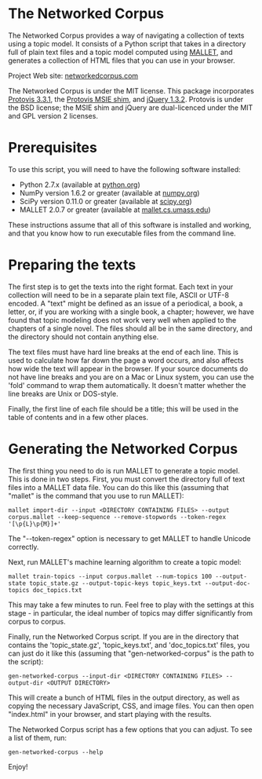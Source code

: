 The Networked Corpus
===============

The Networked Corpus provides a way of navigating a collection of texts using a topic model.  It consists of a Python script that takes in a directory full of plain text files and a topic model computed using [MALLET](mallet.cs.umass.edu), and generates a collection of HTML files that you can use in your browser.

Project Web site: [networkedcorpus.com](http://networkedcorpus.com)

The Networked Corpus is under the MIT license.  This package incorporates [Protovis 3.3.1](http://mbostock.github.com/protovis), the [Protovis MSIE shim](http://github.com/DataMarket/protovis-msie), and [jQuery 1.3.2](http://jquery.com).  Protovis is under the BSD license; the MSIE shim and jQuery are dual-licenced under the MIT and GPL version 2 licenses.

# Prerequisites

To use this script, you will need to have the following software installed:

* Python 2.7.x (available at [python.org](http://python.org))
* NumPy version 1.6.2 or greater (available at [numpy.org](http://numpy.org))
* SciPy version 0.11.0 or greater (available at [scipy.org](http://scipy.org))
* MALLET 2.0.7 or greater (available at [mallet.cs.umass.edu](http://mallet.cs.umass.edu))

These instructions assume that all of this software is installed and working, and that you know how to run executable files from the command line.

# Preparing the texts

The first step is to get the texts into the right format.  Each text in your collection will need to be in a separate plain text file, ASCII or UTF-8 encoded.  A "text" might be defined as an issue of a periodical, a book, a letter, or, if you are working with a single book, a chapter; however, we have found that topic modeling does not work very well when applied to the chapters of a single novel.  The files should all be in the same directory, and the directory should not contain anything else.

The text files must have hard line breaks at the end of each line.  This is used to calculate how far down the page a word occurs, and also affects how wide the text will appear in the browser.  If your source documents do not have line breaks and you are on a Mac or Linux system, you can use the 'fold' command to wrap them automatically.  It doesn't matter whether the line breaks are Unix or DOS-style.

Finally, the first line of each file should be a title; this will be used in the table of contents and in a few other places.

# Generating the Networked Corpus

The first thing you need to do is run MALLET to generate a topic model.  This is done in two steps.  First, you must convert the directory full of text files into a MALLET data file.  You can do this like this (assuming that "mallet" is the command that you use to run MALLET):

    mallet import-dir --input <DIRECTORY CONTAINING FILES> --output corpus.mallet --keep-sequence --remove-stopwords --token-regex '[\p{L}\p{M}]+'

The "--token-regex" option is necessary to get MALLET to handle Unicode correctly.

Next, run MALLET's machine learning algorithm to create a topic model:

    mallet train-topics --input corpus.mallet --num-topics 100 --output-state topic_state.gz --output-topic-keys topic_keys.txt --output-doc-topics doc_topics.txt 

This may take a few minutes to run.  Feel free to play with the settings at this stage - in particular, the ideal number of topics may differ significantly from corpus to corpus.

Finally, run the Networked Corpus script.  If you are in the directory that contains the 'topic_state.gz', 'topic_keys.txt', and 'doc_topics.txt' files, you can just do it like this (assuming that "gen-networked-corpus" is the path to the script):

    gen-networked-corpus --input-dir <DIRECTORY CONTAINING FILES> --output-dir <OUTPUT DIRECTORY>

This will create a bunch of HTML files in the output directory, as well as copying the necessary JavaScript, CSS, and image files.  You can then open "index.html" in your browser, and start playing with the results.

The Networked Corpus script has a few options that you can adjust.  To see a list of them, run:

    gen-networked-corpus --help

Enjoy!
